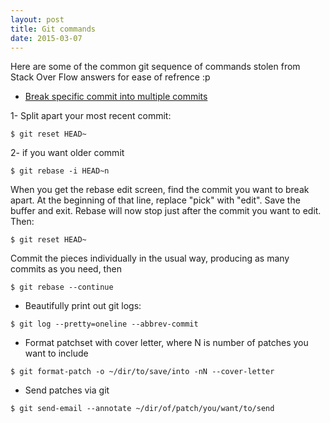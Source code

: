 ```yaml
---
layout: post
title: Git commands
date: 2015-03-07
---
```

Here are some of the common git sequence of commands stolen from Stack Over Flow answers for ease of refrence :p


- [Break specific commit into multiple commits](http://stackoverflow.com/questions/6217156/break-a-previous-commit-into-multiple-commits)

1- Split apart your most recent commit:

```
$ git reset HEAD~
```

2- if you want older commit

```
$ git rebase -i HEAD~n
```

When you get the rebase edit screen, find the commit you want to break apart. At the beginning of that line, replace "pick" with "edit". Save the buffer and exit. Rebase will now stop just after the commit you want to edit. Then:

```
$ git reset HEAD~
```

Commit the pieces individually in the usual way, producing as many commits as you need, then

```
$ git rebase --continue
```

- Beautifully print out git logs:

```
$ git log --pretty=oneline --abbrev-commit
```

- Format patchset with cover letter, where N is number of patches you want to include

```
$ git format-patch -o ~/dir/to/save/into -nN --cover-letter 
```

- Send patches via git <ofcourse after you setup your email configuration proberly>

```
$ git send-email --annotate ~/dir/of/patch/you/want/to/send
```


